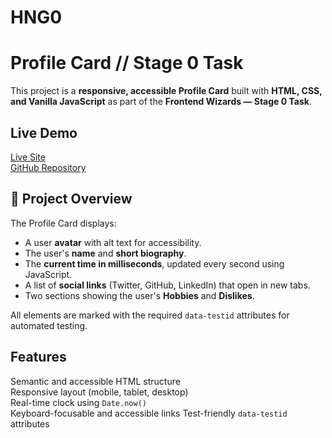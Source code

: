 # HNG0
# Profile Card // Stage 0 Task

This project is a **responsive, accessible Profile Card** built with **HTML, CSS, and Vanilla JavaScript** as part of the **Frontend Wizards — Stage 0 Task**.

## Live Demo

[Live Site](brunosprofilecard.vercel.app)  
[GitHub Repository](https://github.com/brunocode-s/HNG1.git)

## 🧩 Project Overview

The Profile Card displays:

- A user **avatar** with alt text for accessibility.
- The user's **name** and **short biography**.
- The **current time in milliseconds**, updated every second using JavaScript.
- A list of **social links** (Twitter, GitHub, LinkedIn) that open in new tabs.
- Two sections showing the user's **Hobbies** and **Dislikes**.

All elements are marked with the required `data-testid` attributes for automated testing.

## Features

Semantic and accessible HTML structure  
Responsive layout (mobile, tablet, desktop)  
Real-time clock using `Date.now()`  
Keyboard-focusable and accessible links
Test-friendly `data-testid` attributes
